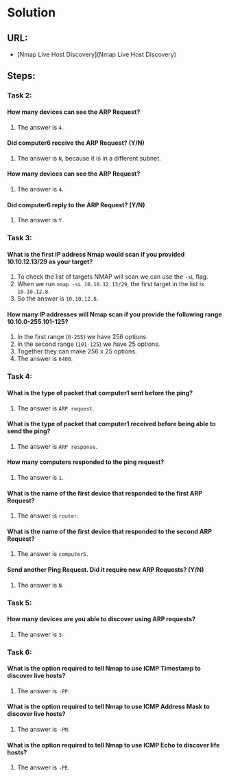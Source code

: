 # Solution

## URL:
- [Nmap Live Host Discovery](Nmap Live Host Discovery)

## Steps:

### Task 2:
#### How many devices can see the ARP Request?
1. The answer is `4`.

#### Did computer6 receive the ARP Request? (Y/N)
1. The answer is `N`, because it is in a different subnet.

#### How many devices can see the ARP Request?
1. The answer is `4`.

#### Did computer6 reply to the ARP Request? (Y/N)
1. The answer is `Y`.

### Task 3:
#### What is the first IP address Nmap would scan if you provided 10.10.12.13/29 as your target?
1. To check the list of targets NMAP will scan we can use the `-sL` flag.
2. When we run `nmap -sL 10.10.12.13/29`, the first target in the list is `10.10.12.8`.
3. So the answer is `10.10.12.8`.

#### How many IP addresses will Nmap scan if you provide the following range 10.10.0-255.101-125?
1. In the first range (`0-255`) we have 256 options.
2. In the second range (`101-125`) we have 25 options.
3. Together they can make 256 x 25 options.
4. The answer is `6400`.

### Task 4:
#### What is the type of packet that computer1 sent before the ping?
1. The answer is `ARP request`.

#### What is the type of packet that computer1 received before being able to send the ping?
1. The answer is `ARP response`.

#### How many computers responded to the ping request?
1. The answer is `1`.

#### What is the name of the first device that responded to the first ARP Request?
1. The answer is `router`.

#### What is the name of the first device that responded to the second ARP Request?
1. The answer is `computer5`.

#### Send another Ping Request. Did it require new ARP Requests? (Y/N)
1. The answer is `N`.

### Task 5:
#### How many devices are you able to discover using ARP requests?
1. The answer is `3`.

### Task 6:
#### What is the option required to tell Nmap to use ICMP Timestamp to discover live hosts?
1. The answer is `-PP`.

#### What is the option required to tell Nmap to use ICMP Address Mask to discover live hosts?
1. The answer is `-PM`.

#### What is the option required to tell Nmap to use ICMP Echo to discover life hosts?
1. The answer is `-PE`.